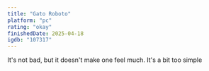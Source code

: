 ```yaml
---
title: "Gato Roboto"
platform: "pc"
rating: "okay"
finishedDate: 2025-04-18
igdb: "107317"
---
```


It's not bad, but it doesn't make one feel much. It's a bit too simple
